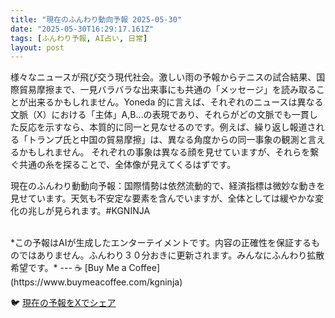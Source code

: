 ```yaml
---
title: "現在のふんわり動向予報 2025-05-30"
date: "2025-05-30T16:29:17.161Z"
tags: [ふんわり予報, AI占い, 日常]
layout: post
---
```



様々なニュースが飛び交う現代社会。激しい雨の予報からテニスの試合結果、国際貿易摩擦まで、一見バラバラな出来事にも共通の「メッセージ」を読み取ることが出来るかもしれません。Yoneda 的に言えば、それぞれのニュースは異なる文脈（X）における「主体」A,B…の表現であり、それらがどの文脈でも一貫した反応を示すなら、本質的に同一と見なせるのです。例えば、繰り返し報道される「トランプ氏と中国の貿易摩擦」は、異なる角度からの同一事象の観測と言えるかもしれません。  それぞれの事象は異なる顔を見せていますが、それらを繋ぐ共通の糸を探ることで、全体像が見えてくるはずです。


現在のふんわり動動向予報：国際情勢は依然流動的で、経済指標は微妙な動きを見せています。天気も不安定な要素を含んでいますが、全体としては緩やかな変化の兆しが見られます。#KGNINJA

<br>
*この予報はAIが生成したエンターテイメントです。内容の正確性を保証するものではありません。ふんわり３０分おきに更新されます。みんなにふんわり拡散希望です。*
---
☕️ [Buy Me a Coffee](https://www.buymeacoffee.com/kgninja)

🐦 [現在の予報をXでシェア](https://twitter.com/intent/tweet?text=%E7%8F%BE%E5%9C%A8%E3%81%AE%E3%81%B5%E3%82%93%E3%82%8F%E3%82%8A%E4%BA%88%E5%A0%B1%3A%20%E3%80%8C%E6%A7%98%E3%80%85%E3%81%AA%E3%83%8B%E3%83%A5%E3%83%BC%E3%82%B9%E3%81%8C%E9%A3%9B%E3%81%B3%E4%BA%A4%E3%81%86%E7%8F%BE%E4%BB%A3%E7%A4%BE%E4%BC%9A%E3%80%82%E3%80%8D%23KGNINJA%20%E7%B6%9A%E3%81%8D%E3%81%AF%E3%83%96%E3%83%AD%E3%82%B0%E3%81%A7%EF%BC%81%F0%9F%91%87&url=https%3A%2F%2Fkg-ninja.github.io%2FFunwariyoso%2F)
